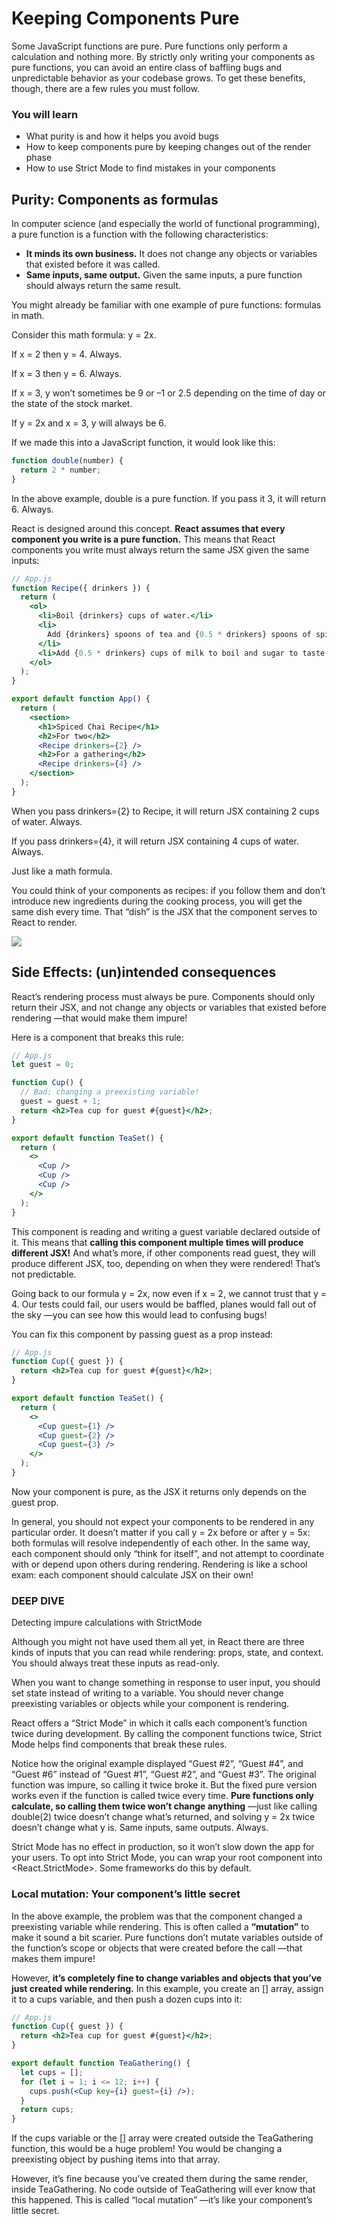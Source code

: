 # Keeping Components Pure

Some JavaScript functions are pure.
Pure functions only perform a calculation and nothing more.
By strictly only writing your components as pure functions,
you can avoid
an entire class of baffling bugs
and unpredictable behavior as your codebase grows.
To get these benefits,
though,
there are a few rules you must follow.

### You will learn

- What purity is
  and how it helps you avoid bugs
- How to keep components pure
  by keeping changes out of the render phase
- How to use Strict Mode
  to find mistakes in your components

## Purity: Components as formulas

In computer science
(and especially the world of functional programming),
a pure function
is a function
with the following characteristics:

- <b>It minds its own business.</b>
  It does not change any objects or variables
  that existed before it was called.
- <b>Same inputs, same output.</b>
  Given the same inputs,
  a pure function should always return the same result.

You might already be familiar with one example of pure functions:
formulas in math.

Consider this math formula: y = 2x.

If x = 2 then y = 4. Always.

If x = 3 then y = 6. Always.

If x = 3, y won’t sometimes be 9 or –1 or 2.5
depending on the time of day or the state of the stock market.

If y = 2x and x = 3, y will always be 6.

If we made this into a JavaScript function,
it would look like this:

```jsx
function double(number) {
  return 2 * number;
}
```

In the above example,
double is a pure function.
If you pass it 3,
it will return 6. Always.

React is designed around this concept.
<b>React assumes that every component you write is a pure function.</b>
This means that React components you write
must always return the same JSX
given the same inputs:

```jsx
// App.js
function Recipe({ drinkers }) {
  return (
    <ol>
      <li>Boil {drinkers} cups of water.</li>
      <li>
        Add {drinkers} spoons of tea and {0.5 * drinkers} spoons of spice.
      </li>
      <li>Add {0.5 * drinkers} cups of milk to boil and sugar to taste.</li>
    </ol>
  );
}

export default function App() {
  return (
    <section>
      <h1>Spiced Chai Recipe</h1>
      <h2>For two</h2>
      <Recipe drinkers={2} />
      <h2>For a gathering</h2>
      <Recipe drinkers={4} />
    </section>
  );
}
```

When you pass drinkers={2} to Recipe,
it will return JSX containing 2 cups of water.
Always.

If you pass drinkers={4},
it will return JSX containing 4 cups of water.
Always.

Just like a math formula.

You could think of your components as recipes:
if you follow them
and don’t introduce new ingredients
during the cooking process,
you will get the same dish every time.
That “dish” is the JSX
that the component serves to React to render.

![](https://react.dev//images/docs/illustrations/i_puritea-recipe.png)

## Side Effects: (un)intended consequences

React’s rendering process must always be pure.
Components should only return their JSX,
and not change any objects or variables
that existed before rendering
—that would make them impure!

Here is a component that breaks this rule:

```jsx
// App.js
let guest = 0;

function Cup() {
  // Bad: changing a preexisting variable!
  guest = guest + 1;
  return <h2>Tea cup for guest #{guest}</h2>;
}

export default function TeaSet() {
  return (
    <>
      <Cup />
      <Cup />
      <Cup />
    </>
  );
}
```

This component
is reading and writing a guest variable
declared outside of it.
This means that
<b>calling this component multiple times
will produce different JSX!</b>
And what’s more,
if other components read guest,
they will produce different JSX,
too, depending on when they were rendered!
That’s not predictable.

Going back to our formula y = 2x,
now even if x = 2,
we cannot trust that y = 4.
Our tests could fail,
our users would be baffled,
planes would fall out of the sky
—you can see how this would lead to confusing bugs!

You can fix this component by passing guest as a prop instead:

```jsx
// App.js
function Cup({ guest }) {
  return <h2>Tea cup for guest #{guest}</h2>;
}

export default function TeaSet() {
  return (
    <>
      <Cup guest={1} />
      <Cup guest={2} />
      <Cup guest={3} />
    </>
  );
}
```

Now your component is pure,
as the JSX it returns only depends on the guest prop.

In general,
you should not expect your components to be rendered in any particular order.
It doesn’t matter if you call y = 2x before or after y = 5x:
both formulas will resolve independently of each other.
In the same way,
each component should only “think for itself”,
and
not attempt to coordinate with
or depend upon others during rendering.
Rendering is like a school exam:
each component should calculate JSX on their own!

### DEEP DIVE

Detecting impure calculations with StrictMode

Although you might not have used them all yet,
in React
there are three kinds of inputs
that you can read while rendering:
props, state, and context.
You should always treat these inputs
as read-only.

When you want to change something in response to user input,
you should set state
instead of writing to a variable.
You should never change preexisting variables or objects
while your component is rendering.

React offers a “Strict Mode”
in which it calls each component’s function twice
during development.
By calling the component functions twice,
Strict Mode helps find components that break these rules.

Notice how the original example displayed “Guest #2”, “Guest #4”, and “Guest #6”
instead of “Guest #1”, “Guest #2”, and “Guest #3”.
The original function was impure,
so calling it twice broke it.
But the fixed pure version works
even if the function is called twice every time.
<b>Pure functions only calculate,
so calling them twice
won’t change anything</b>
—just like calling double(2) twice
doesn’t change what’s returned,
and solving y = 2x twice doesn’t change what y is.
Same inputs,
same outputs.
Always.

Strict Mode has no effect in production,
so it won’t slow down the app for your users.
To opt into Strict Mode,
you can wrap your root component into \<React.StrictMode>.
Some frameworks do this by default.

### Local mutation: Your component’s little secret

In the above example,
the problem was that
the component changed a preexisting variable
while rendering.
This is often called a <b>“mutation”</b>
to make it sound a bit scarier.
Pure functions don’t mutate variables outside of the function’s scope or objects
that were created before the call
—that makes them impure!

However,
<b>it’s completely fine to change variables and objects that
you’ve just created
while rendering.</b>
In this example,
you create an [] array,
assign it to a cups variable,
and then push a dozen cups into it:

```jsx
// App.js
function Cup({ guest }) {
  return <h2>Tea cup for guest #{guest}</h2>;
}

export default function TeaGathering() {
  let cups = [];
  for (let i = 1; i <= 12; i++) {
    cups.push(<Cup key={i} guest={i} />);
  }
  return cups;
}
```

If the cups variable or the [] array
were created outside the TeaGathering function,
this would be a huge problem!
You would be changing a preexisting object
by pushing items into that array.

However,
it’s fine
because you’ve created them
during the same render,
inside TeaGathering.
No code outside of TeaGathering
will ever know that this happened.
This is called “local mutation”
—it’s like your component’s little secret.
